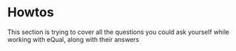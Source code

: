 # Howtos

This section is trying to cover all the questions you could ask yourself while working with eQual, along with their answers



